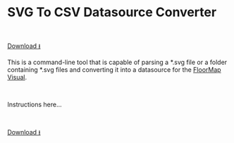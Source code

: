 # SVG To CSV Datasource Converter

<!--
SvgToFloorMapDataSourceConverter: C:\Users\MB\source\repos\draaijerpartners\DECManager\SvgToFloorMapDataSourceConverter\publish
-->

&nbsp;

[Download &#x2b73;](../download/SvgToFloorMapDataSourceConverter.exe)

This is a command-line tool that is capable of parsing a \*.svg file or a folder containing \*.svg files and converting it into a datasource for the [FloorMap Visual](/floormap/floormap.md).

&nbsp;

Instructions here...

&nbsp;

[Download &#x2b73;](../download/SvgToFloorMapDataSourceConverter.exe)
